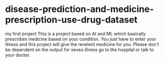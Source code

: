 # disease-prediction-and-medicine-prescription-use-drug-dataset
my first project
This is a project based on AI and ML which basically prescribes medicine based on your condition. You just have to enter your illness and this project will give the revelent medicine for you. Please don't be dependent on the output for sevea illness go to the hospital or talk to your doctor.
